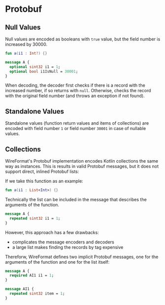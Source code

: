 # Protobuf

## Null Values

Null values are encoded as booleans with `true` value, but the field number is increased by 30000.

```kotlin
fun a(i1 : Int?) {}
```

```protobuf
message A {
  optional sint32 i1 = 1;
  optional bool i1IsNull = 30001;
}
```

When decoding, the decoder first checks if there is a record with the increased number, if so returns with `null`.
Otherwise, checks the record with the original field number (and throws an exception if not found).

## Standalone Values

Standalone values (function return values and items of collections) are encoded with field number `1` or field number
`30001` in case of nullable values.

## Collections

WireFormat's Protobuf implementation encodes Kotlin collections the same way as instances. This is results in valid
Protobuf messages, but it does not support direct, inlined Protobuf lists:

If we take this function as an example:

```kotlin
fun a(i1 : List<Int>) {}
```

Technically the list can be included in the message that describes the arguments of the function.

```protobuf
message A {
  repeated sint32 i1 = 1;
}
```

However, this approach has a few drawbacks:

- complicates the message encoders and decoders
- a large list makes finding the records by tag expensive

Thereforw, WireFormat defines two implicit Protobuf messages, one for the arguments of the function and one for the list itself:

```protobuf
message A {
  required AI1 i1 = 1;
}

message AI1 {
  repeated sint32 item = 1;
}
```

